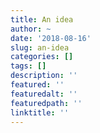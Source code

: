 ```yaml
---
title: An idea
author: ~
date: '2018-08-16'
slug: an-idea
categories: []
tags: []
description: ''
featured: ''
featuredalt: ''
featuredpath: ''
linktitle: ''
---
```


